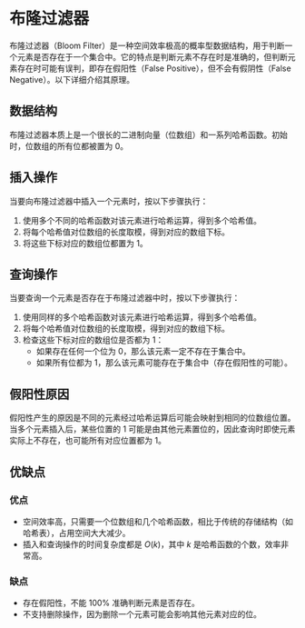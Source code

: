 # 布隆过滤器

布隆过滤器（Bloom Filter）是一种空间效率极高的概率型数据结构，用于判断一个元素是否存在于一个集合中。它的特点是判断元素不存在时是准确的，但判断元素存在时可能有误判，即存在假阳性（False Positive），但不会有假阴性（False Negative）。以下详细介绍其原理。

## 数据结构

布隆过滤器本质上是一个很长的二进制向量（位数组）和一系列哈希函数。初始时，位数组的所有位都被置为 0。

## 插入操作

当要向布隆过滤器中插入一个元素时，按以下步骤执行：

1. 使用多个不同的哈希函数对该元素进行哈希运算，得到多个哈希值。
2. 将每个哈希值对位数组的长度取模，得到对应的数组下标。
3. 将这些下标对应的数组位都置为 1。

## 查询操作

当要查询一个元素是否存在于布隆过滤器中时，按以下步骤执行：

1. 使用同样的多个哈希函数对该元素进行哈希运算，得到多个哈希值。
2. 将每个哈希值对位数组的长度取模，得到对应的数组下标。
3. 检查这些下标对应的数组位是否都为 1：
    - 如果存在任何一个位为 0，那么该元素一定不存在于集合中。
    - 如果所有位都为 1，那么该元素可能存在于集合中（存在假阳性的可能）。

## 假阳性原因

假阳性产生的原因是不同的元素经过哈希运算后可能会映射到相同的位数组位置。当多个元素插入后，某些位置的 1 可能是由其他元素置位的，因此查询时即使元素实际上不存在，也可能所有对应位置都为 1。

## 优缺点

### 优点

- 空间效率高，只需要一个位数组和几个哈希函数，相比于传统的存储结构（如哈希表），占用空间大大减少。
- 插入和查询操作的时间复杂度都是 $O(k)$，其中 $k$ 是哈希函数的个数，效率非常高。

### 缺点

- 存在假阳性，不能 100% 准确判断元素是否存在。
- 不支持删除操作，因为删除一个元素可能会影响其他元素对应的位。
